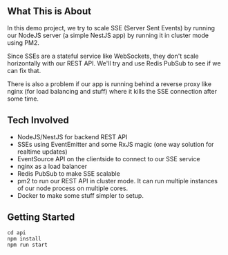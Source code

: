 ## What This is About

In this demo project, we try to scale SSE (Server Sent Events) by running our NodeJS server (a simple NestJS app) by running it in cluster mode using PM2.

Since SSEs are a stateful service like WebSockets, they don't scale horizontally with our REST API. We'll try and use Redis PubSub to see if we can fix that.

There is also a problem if our app is running behind a reverse proxy like nginx (for load balancing and stuff) where it kills the SSE connection after some time.

## Tech Involved

- NodeJS/NestJS for backend REST API
- SSEs using EventEmitter and some RxJS magic (one way solution for realtime updates)
- EventSource API on the clientside to connect to our SSE service
- nginx as a load balancer
- Redis PubSub to make SSE scalable
- pm2 to run our REST API in cluster mode. It can run multiple instances of our node process on multiple cores.
- Docker to make some stuff simpler to setup.

## Getting Started

```
cd api
npm install
npm run start
```
